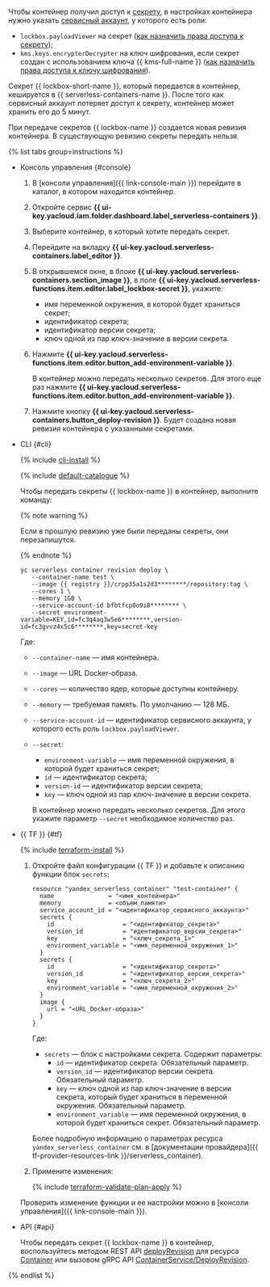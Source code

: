 Чтобы контейнер получил доступ к [секрету](../../lockbox/concepts/secret.md), в настройках контейнера нужно указать [сервисный аккаунт](../../iam/concepts/users/service-accounts.md), у которого есть роли:
* `lockbox.payloadViewer` на секрет ([как назначить права доступа к секрету](../../lockbox/operations/secret-access.md));
* `kms.keys.encrypterDecrypter` на ключ шифрования, если секрет создан с использованием ключа {{ kms-full-name }} ([как назначить права доступа к ключу шифрования](../../kms/operations/key-access.md)).

Секрет {{ lockbox-short-name }}, который передается в контейнер, кешируется в {{ serverless-containers-name }}. После того как сервисный аккаунт потеряет доступ к секрету, контейнер может хранить его до 5 минут.

При передаче секретов {{ lockbox-name }} создается новая ревизия контейнера. В существующую ревизию секреты передать нельзя.

{% list tabs group=instructions %}

- Консоль управления {#console}

    1. В [консоли управления]({{ link-console-main }}) перейдите в каталог, в котором находится контейнер.
    1. Откройте сервис **{{ ui-key.yacloud.iam.folder.dashboard.label_serverless-containers }}**.
    1. Выберите контейнер, в который хотите передать секрет.
    1. Перейдите на вкладку **{{ ui-key.yacloud.serverless-containers.label_editor }}**.
    1. В открывшемся окне, в блоке **{{ ui-key.yacloud.serverless-containers.section_image }}**, в поле **{{ ui-key.yacloud.serverless-functions.item.editor.label_lockbox-secret }}**, укажите:
        * имя переменной окружения, в которой будет храниться секрет;
        * идентификатор секрета;
        * идентификатор версии секрета;
        * ключ одной из пар ключ-значение в версии секрета.
    1. Нажмите **{{ ui-key.yacloud.serverless-functions.item.editor.button_add-environment-variable }}**.

        В контейнер можно передать несколько секретов. Для этого еще раз нажмите **{{ ui-key.yacloud.serverless-functions.item.editor.button_add-environment-variable }}**.

    1. Нажмите кнопку **{{ ui-key.yacloud.serverless-containers.button_deploy-revision }}**. Будет создана новая ревизия контейнера с указанными секретами.
    
- CLI {#cli}

    {% include [cli-install](../cli-install.md) %}

    {% include [default-catalogue](../default-catalogue.md) %}

    Чтобы передать секреты {{ lockbox-name }} в контейнер, выполните команду:

    {% note warning %}

    Если в прошлую ревизию уже были переданы секреты, они перезапишутся.

    {% endnote %}

    ```
    yc serverless container revision deploy \
       --container-name test \
       --image {{ registry }}/crpp35a1s2d3********/repository:tag \
       --cores 1 \
       --memory 1GB \
       --service-account-id bfbtfcp0o9i8******** \
       --secret environment-variable=KEY,id=fc3q4aq3w5e6********,version-id=fc3gvvz4x5c6********,key=secret-key
    ```

    Где:

    * `--container-name` — имя контейнера.
    * `--image` — URL Docker-образа.
    * `--cores` — количество ядер, которые доступны контейнеру.
    * `--memory` — требуемая память. По умолчанию — 128 МБ.
    * `--service-account-id` — идентификатор сервисного аккаунта, у которого есть роль `lockbox.payloadViewer`.
    * `--secret`:
        * `environment-variable` — имя переменной окружения, в которой будет храниться секрет;
        * `id` — идентификатор секрета;
        * `version-id` — идентификатор версии секрета;
        * `key` — ключ одной из пар ключ-значение в версии секрета.
      
      В контейнер можно передать несколько секретов. Для этого укажите параметр `--secret` необходимое количество раз.

- {{ TF }} {#tf}

    {% include [terraform-install](../../_includes/terraform-install.md) %}

    1. Откройте файл конфигурации {{ TF }} и добавьте к описанию функции блок `secrets`:

        ```hcl
        resource "yandex_serverless_container" "test-container" {
          name               = "<имя_контейнера>"
          memory             = <объем_памяти>
          service_account_id = "<идентификатор_сервисного_аккаунта>"
          secrets {
            id                   = "<идентификатор_секрета>"
            version_id           = "идентификатор_версии_секрета>"
            key                  = "<ключ_секрета_1>"
            environment_variable = "<имя_переменной_окружения_1>"
          }
          secrets {
            id                   = "<идентификатор_секрета>"
            version_id           = "<идентификатор_версии_секрета>"
            key                  = "<ключ_секрета_2>"
            environment_variable = "<имя_переменной_окружения_2>"
          }
          image {
            url = "<URL_Docker-образа>"
          }
        }
        ```

        Где:
          * `secrets` — блок с настройками секрета. Содержит параметры:
            * `id` — идентификатор секрета. Обязательный параметр.
            * `version_id` — идентификатор версии секрета. Обязательный параметр.
            * `key` — ключ одной из пар ключ-значение в версии секрета, который будет храниться в переменной окружения. Обязательный параметр.
            * `environment_variable` — имя переменной окружения, в которой будет храниться секрет. Обязательный параметр.
        
        Более подробную информацию о параметрах ресурса `yandex_serverless_container` см. в [документации провайдера]({{ tf-provider-resources-link }}/serverless_container).
 
    1. Примените изменения:

        {% include [terraform-validate-plan-apply](../../_tutorials/_tutorials_includes/terraform-validate-plan-apply.md) %}

    Проверить изменение функции и ее настройки можно в [консоли управления]({{ link-console-main }}).

- API {#api}

  Чтобы передать секрет {{ lockbox-name }} в контейнер, воспользуйтесь методом REST API [deployRevision](../../serverless-containers/containers/api-ref/Container/deployRevision.md) для ресурса [Container](../../serverless-containers/containers/api-ref/Container/index.md) или вызовом gRPC API [ContainerService/DeployRevision](../../serverless-containers/containers/api-ref/grpc/container_service.md#deployRevision).

{% endlist %}